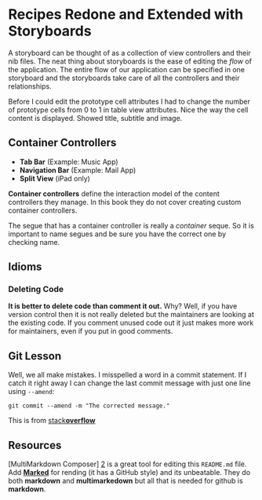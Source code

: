 # Recipes Redone and Extended with Storyboards #

A storyboard can be thought of as a collection of view controllers and their nib files. The neat thing about storyboards is the ease of editing the _flow_ of the application. The entire flow of our application can be specified in one storyboard and the storyboards take care of all the controllers and their relationships.

Before I could edit the prototype cell attributes I had to change the number of prototype cells from 0 to 1 in table view attributes.  Nice the way the cell content is displayed.  Showed title, subtitle and image.

## Container Controllers ##

+ **Tab Bar** (Example: Music App)
+ **Navigation Bar** (Example: Mail App)
+ **Split View** (iPad only)

**Container controllers** define the interaction model of the content controllers they manage.  In this book they do not cover creating custom container controllers.  

The segue that has a container controller is really a *container* seque.  So it is important to name segues and be sure you have the correct one by checking name.

## Idioms ##

### Deleting Code ###

**It is better to delete code than comment it out.** Why?  Well, if you have version control then it is not really deleted but the maintainers are looking at the existing code. If you comment unused code out it just makes more work for maintainers, even if you put in good comments. 

## Git Lesson ##

Well, we all make mistakes.  I misspelled a word in a commit statement.  If I catch it right away I can change the last commit message with just one line using `--amend`:

	git commit --amend -m "The corrected message."

This is from [stack**overflow**][1]



## Resources ##

[MultiMarkdown Composer] [2] is a great tool for editing this `README.md` file.  Add [**Marked**][3] for rending (it has a GitHub style) and its unbeatable.  They do both **markdown** and **multimarkedown** but all that is needed for github is **markdown**. 

[1]: http://stackoverflow.com/questions/179123/how-do-i-edit-an-incorrect-commit-message-in-git
[2]: http://multimarkdown.com/
[3]: http://markedapp.com/